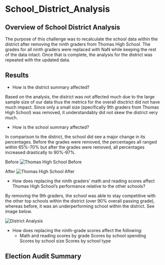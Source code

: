 # School_District_Analysis

## Overview of School District Analysis

The purpose of this challenge was to recalculate the school data within the district after removing the ninth graders from Thomas High School. The grades for all ninth graders were replaced with NaN while keeping the rest of the data intact. Once that is complete, the analysis for the district was repeated with the updated data.

## Results

* How is the district summary affected? 

Based on the analysis, the district was not affected much due to the large sample size of our data thus the metrics for the overall disctrict did not have much impact. Since only a small size (specifically 9th graders from Thomas High School) was removed, it understandably did not skew the district very much.

* How is the school summary affected?

In comparison to the district, the school did see a major change in its percentages. Before the grades were removed, the percentages all ranged within 65%-70% but after the grades were removed, all percentages increased drastically to 90%-97%.

Before
![Thomas High School Before](https://user-images.githubusercontent.com/88448731/189025216-ffc9370d-7ef1-4ee0-83b3-43b3e991403c.PNG)

After
![Thomas High School After](https://user-images.githubusercontent.com/88448731/189025237-279eb5b8-c3fd-4cde-bd0a-89a9130d5820.PNG)

* How does replacing the ninth graders’ math and reading scores affect Thomas High School’s performance relative to the other schools?

By removing the 9th graders, the school was able to stay competitive with the other top schools within the district (over 90% overall passing grade), whereas before, it was an underperforming school within the district. See image below.

![District Analysis](https://user-images.githubusercontent.com/88448731/189023990-4a7c3bc9-2db2-46df-ba55-f94842e34b2b.PNG)

* How does replacing the ninth-grade scores affect the following:
  * Math and reading scores by grade
Scores by school spending
Scores by school size
Scores by school type



## Election Audit Summary
